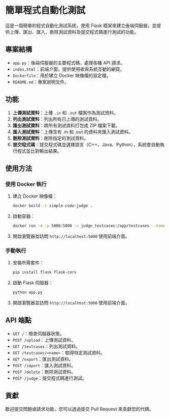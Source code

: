 # 簡單程式自動化測試

這是一個簡單的程式自動化測試系統，使用 Flask 框架來建立後端伺服器，並提供上傳、匯出、匯入、刪除測試資料及提交程式碼進行測試的功能。

## 專案結構

- `app.py`：後端伺服器的主要程式碼，處理各種 API 請求。
- `index.html`：前端介面，提供使用者與系統互動的網頁。
- `Dockerfile`：用於建立 Docker 映像檔的設定檔。
- `README.md`：專案說明文件。

## 功能

1. **上傳測試資料**：上傳 `.in` 和 `.out` 檔案作為測試資料。
2. **列出測試資料**：列出所有已上傳的測試資料。
3. **匯出測試資料**：將所有測試資料打包成 ZIP 檔案下載。
4. **匯入測試資料**：上傳含有 .in 和 .out 的資料夾匯入測試資料。
5. **刪除測試資料**：刪除指定的測試資料。
6. **提交程式碼**：提交程式碼並選擇語言（C++、Java、Python），系統會自動執行程式並比對輸出結果。

## 使用方法

### 使用 Docker 執行

1. 建立 Docker 映像檔：
    ```sh
    docker build -t simple-code-judge .
    ```

2. 啟動容器：
    ```sh
    docker run -d -p 5000:5000 -v judge_testcases:/app/testcases --name judge simple-code-judge
    ```

3. 開啟瀏覽器並訪問 `http://localhost:5000` 使用前端介面。

### 手動執行

1. 安裝所需套件：
    ```sh
    pip install flask flask-cors
    ```

2. 啟動 Flask 伺服器：
    ```sh
    python app.py
    ```

3. 開啟瀏覽器並訪問 `http://localhost:5000` 使用前端介面。

## API 端點

- `GET /`：檢查伺服器狀態。
- `POST /upload`：上傳測試資料。
- `GET /testcases`：列出測試資料。
- `GET /testcases/<name>`：取得特定測試資料。
- `GET /export`：匯出測試資料。
- `POST /import`：匯入測試資料。
- `POST /delete`：刪除測試資料。
- `POST /judge`：提交程式碼進行測試。

## 貢獻

歡迎提交問題或請求功能，您可以透過提交 Pull Request 來貢獻您的代碼。